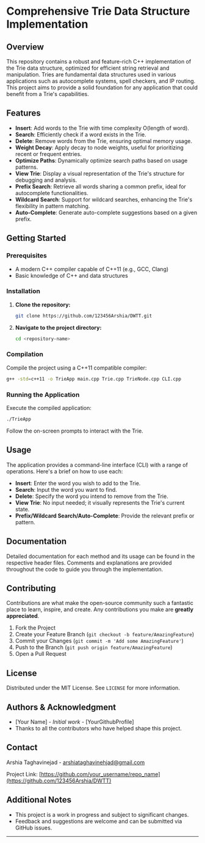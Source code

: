
# Comprehensive Trie Data Structure Implementation

## Overview

This repository contains a robust and feature-rich C++ implementation of the Trie data structure, optimized for efficient string retrieval and manipulation. Tries are fundamental data structures used in various applications such as autocomplete systems, spell checkers, and IP routing. This project aims to provide a solid foundation for any application that could benefit from a Trie's capabilities.

## Features

- **Insert**: Add words to the Trie with time complexity O(length of word).
- **Search**: Efficiently check if a word exists in the Trie.
- **Delete**: Remove words from the Trie, ensuring optimal memory usage.
- **Weight Decay**: Apply decay to node weights, useful for prioritizing recent or frequent entries.
- **Optimize Paths**: Dynamically optimize search paths based on usage patterns.
- **View Trie**: Display a visual representation of the Trie's structure for debugging and analysis.
- **Prefix Search**: Retrieve all words sharing a common prefix, ideal for autocomplete functionalities.
- **Wildcard Search**: Support for wildcard searches, enhancing the Trie's flexibility in pattern matching.
- **Auto-Complete**: Generate auto-complete suggestions based on a given prefix.

## Getting Started

### Prerequisites

- A modern C++ compiler capable of C++11 (e.g., GCC, Clang)
- Basic knowledge of C++ and data structures

### Installation

1. **Clone the repository:**
    ```bash
    git clone https://github.com/123456Arshia/DWTT.git
    ```
2. **Navigate to the project directory:**
    ```bash
    cd <repository-name>
    ```

### Compilation

Compile the project using a C++11 compatible compiler:

```bash
g++ -std=c++11 -o TrieApp main.cpp Trie.cpp TrieNode.cpp CLI.cpp
```

### Running the Application

Execute the compiled application:

```bash
./TrieApp
```

Follow the on-screen prompts to interact with the Trie.

## Usage

The application provides a command-line interface (CLI) with a range of operations. Here's a brief on how to use each:

- **Insert**: Enter the word you wish to add to the Trie.
- **Search**: Input the word you want to find.
- **Delete**: Specify the word you intend to remove from the Trie.
- **View Trie**: No input needed; it visually represents the Trie's current state.
- **Prefix/Wildcard Search/Auto-Complete**: Provide the relevant prefix or pattern.

## Documentation

Detailed documentation for each method and its usage can be found in the respective header files. Comments and explanations are provided throughout the code to guide you through the implementation.

## Contributing

Contributions are what make the open-source community such a fantastic place to learn, inspire, and create. Any contributions you make are **greatly appreciated**.

1. Fork the Project
2. Create your Feature Branch (`git checkout -b feature/AmazingFeature`)
3. Commit your Changes (`git commit -m 'Add some AmazingFeature'`)
4. Push to the Branch (`git push origin feature/AmazingFeature`)
5. Open a Pull Request

## License

Distributed under the MIT License. See `LICENSE` for more information.

## Authors & Acknowledgment

- [Your Name] - *Initial work* - [YourGithubProfile]
- Thanks to all the contributors who have helped shape this project.

## Contact

Arshia Taghavinejad -  arshiataghavinehjad@gmail.com

Project Link: [https://github.com/your_username/repo_name](https://github.com/123456Arshia/DWTT)

## Additional Notes

- This project is a work in progress and subject to significant changes.
- Feedback and suggestions are welcome and can be submitted via GitHub issues.

---
